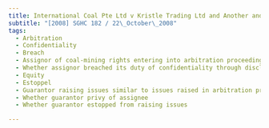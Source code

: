 ```yaml
---
title: International Coal Pte Ltd v Kristle Trading Ltd and Another and Another Suit 
subtitle: "[2008] SGHC 182 / 22\_October\_2008"
tags:
  - Arbitration
  - Confidentiality
  - Breach
  - Assignor of coal-mining rights entering into arbitration proceedings with assignee over disputes
  - Whether assignor breached its duty of confidentiality through disclosure in various letters
  - Equity
  - Estoppel
  - Guarantor raising issues similar to issues raised in arbitration proceedings between assignor and assignee
  - Whether guarantor privy of assignee
  - Whether guarantor estopped from raising issues

---
```


